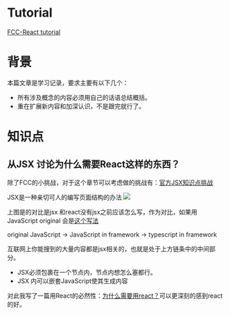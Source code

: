 # Tutorial
[FCC-React tutorial](https://www.freecodecamp.org/learn/front-end-development-libraries)

# 背景
本篇文章是学习记录，要求主要有以下几个：
- 所有涉及概念的内容必须用自己的话语总结概括。
- 重在扩展新内容和加深认识，不是跟完就行了。

# 知识点
## 从JSX 讨论为什么需要React这样的东西？

除了FCC的小挑战，对于这个章节可以考虑做的挑战有：[官方JSX知识点挑战](https://beta.reactjs.org/learn/your-first-component#challenges)

JSX是一种亲切可人的编写页面结构的办法
![](https://www.freecodecamp.org/news/content/images/2022/04/image-12.png)

上图是的对比是jsx 和react没有jsx之前应该怎么写，作为对比，如果用JavaScript original 会是[这个写法](https://developer.mozilla.org/zh-CN/docs/Web/API/Document/createElement)


original JavaScript → JavaScript in framework →  typescript in framework 

互联网上你能搜到的大量内容都是jsx相关的，也就是处于上方链条中的中间部分。
- JSX必须包裹在一个节点内，节点内想怎么塞都行。
- JSX 内可以嵌套JavaScript使其生成内容

对此我写了一篇用React的必然性：[为什么需要用react？](why_freamworks_matter.md)可以更深刻的感到react的好。


